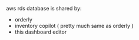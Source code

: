 aws rds database is shared by:

- orderly
- inventory copilot ( pretty much same as orderly )
- this dashboard editor
